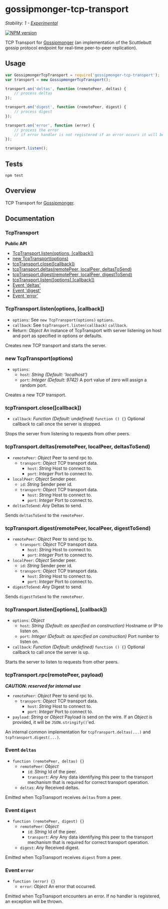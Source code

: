 # gossipmonger-tcp-transport

_Stability: 1 - [Experimental](https://github.com/tristanls/stability-index#stability-1---experimental)_

[![NPM version](https://badge.fury.io/js/gossipmonger-tcp-transport.png)](http://npmjs.org/package/gossipmonger-tcp-transport)

TCP Transport for [Gossipmonger](https://github.com/tristanls/gossipmonger) (an implementation of the Scuttlebutt gossip protocol endpoint for real-time peer-to-peer replication).

## Usage

```javascript
var GossipmongerTcpTransport = require('gossipmonger-tcp-transport');
var transport = new GossipmongerTcpTransport();

transport.on('deltas', function (remotePeer, deltas) {
    // process deltas
});

transport.on('digest', function (remotePeer, digest) {
    // process digest
});

transport.on('error', function (error) {
    // process the error
    // if error handler is not registered if an error occurs it will be thrown
});

transport.listen();
```

## Tests

    npm test

## Overview

TCP Transport for [Gossipmonger](https://github.com/tristanls/node-gossipmonger).

## Documentation

### TcpTransport

**Public API**

  * [TcpTransport.listen(options, \[callback\])](#tcptransportlistenoptions-callback)
  * [new TcpTransport(options)](#new-tcptransportoptions)
  * [tcpTransport.close(\[callback\])](#tcptransportclosecallback)
  * [tcpTransport.deltas(remotePeer, localPeer, deltasToSend)](#tcptransportdeltasremotepeer-localpeer-deltastosend)
  * [tcpTransport.digest(remotePeer, localPeer, digestToSend)](#tcptransportdigestremotepeer-localpeer-digesttosend)
  * [tcpTransport.listen(\[options\],\[callback\])](#tcptransportlistenoptions-callback-1)
  * [Event 'deltas'](#event-deltas)
  * [Event 'digest'](#event-digest)
  * [Event 'error'](#event-error)

### TcpTransport.listen(options, [callback])

  * `options`: See `new TcpTransport(options)` `options`.
  * `callback`: See `tcpTransport.listen(callback)` `callback`.
  * Return: _Object_ An instance of TcpTransport with server listening on host and port as specified in options or defaults.

Creates new TCP transport and starts the server.

### new TcpTransport(options)

  * `options`:
    * `host`: _String_ _(Default: 'localhost')_
    * `port`: _Integer_ _(Default: 9742)_ A port value of zero will assign a random port.

Creates a new TCP transport.

### tcpTransport.close([callback])

  * `callback`: _Function_ _(Default: undefined)_ `function () {}` Optional callback to call once the server is stopped.

Stops the server from listening to requests from other peers.

### tcpTransport.deltas(remotePeer, localPeer, deltasToSend)

  * `remotePeer`: _Object_ Peer to send rpc to.
    * `transport`: _Object_ TCP transport data.
      * `host`: _String_ Host to connect to.
      * `port`: _Integer_ Port to connect to.
  * `localPeer`: _Object_ Sender peer.
    * `id`: _String_ Sender peer id.
    * `transport`: _Object_ TCP transport data.
      * `host`: _String_ Host to connect to.
      * `port`: _Integer_ Port to connect to.
  * `deltasToSend`: _Any_ Deltas to send.

Sends `deltasToSend` to the `remotePeer`.

### tcpTransport.digest(remotePeer, localPeer, digestToSend)

  * `remotePeer`: _Object_ Peer to send rpc to.
    * `transport`: _Object_ TCP transport data.
      * `host`: _String_ Host to connect to.
      * `port`: _Integer_ Port to connect to.
  * `localPeer`: _Object_ Sender peer.
    * `id`: _String_ Sender peer id.
    * `transport`: _Object_ TCP transport data.
      * `host`: _String_ Host to connect to.
      * `port`: _Integer_ Port to connect to.
  * `digestToSend`: _Any_ Digest to send.

Sends `digestToSend` to the `remotePeer`.

### tcpTransport.listen([options], [callback])

  * `options`: _Object_
    * `host`: _String_ _(Default: as specified on construction)_ Hostname or IP to listen on.
    * `port`: _Integer_ _(Default: as specified on construction)_ Port number to listen on.
  * `callback`: _Function_ _(Default: undefined)_ `function () {}` Optional callback to call once the server is up.

Starts the server to listen to requests from other peers.

### tcpTransport.rpc(remotePeer, payload)

_**CAUTION: reserved for internal use**_

  * `remotePeer`: _Object_ Peer to send rpc to.
    * `transport`: _Object_ TCP transport data.
      * `host`: _String_ Host to connect to.
      * `port`: _Integer_ Port to connect to.
  * `payload`: _String_ or _Object_ Payload is send on the wire. If an _Object_ is provided, it will be `JSON.stringify()`'ed.

An internal common implementation for `tcpTransport.deltas(...)` and `tcpTransport.digest(...)`.

### Event `deltas`

  * `function (remotePeer, deltas) {}`
    * `remotePeer`: _Object_
      * `id`: _String_ Id of the peer.
      * `transport`: _Any_ Any data identifying this peer to the transport mechanism that is required for correct transport operation.    
    * `deltas`: _Any_ Received deltas.

Emitted when TcpTransport receives `deltas` from a peer.

### Event `digest`

  * `function (remotePeer, digest) {}`
    * `remotePeer`: _Object_
      * `id`: _String_ Id of the peer.
      * `transport`: _Any_ Any data identifying this peer to the transport mechanism that is required for correct transport operation.
    * `digest`: _Any_ Received digest.

Emitted when TcpTransport receives `digest` from a peer.

### Event `error`

  * `function (error) {}`
    * `error`: _Object_ An error that occurred.

Emitted when TcpTransport encounters an error. If no handler is registered, an exception will be thrown.